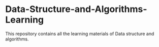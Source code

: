 # Data-Structure-and-Algorithms-Learning
This repository contains all the learning materials of Data structure and algorithms.
